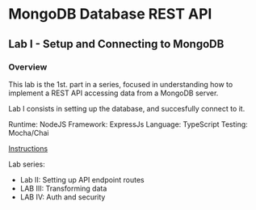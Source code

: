 # MongoDB Database REST API 

## Lab I - Setup and Connecting to MongoDB

### Overview

This lab is the 1st. part in a series, focused in understanding how to implement a REST API accessing data from a MongoDB server. 

Lab I consists in setting up the database, and succesfully connect to it.

Runtime: NodeJS
Framework: ExpressJs
Language: TypeScript
Testing: Mocha/Chai

[Instructions](./instructions.md)

Lab series:
* Lab II: Setting up API endpoint routes
* LAB III: Transforming data
* LAB IV: Auth and security
  
